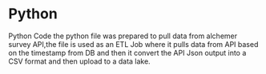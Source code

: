 # Python
Python Code
the python file was prepared to pull data from alchemer survey API,the file is used as an ETL Job where it pulls data from API based on the timestamp from DB and then it convert 
the API Json output into a CSV format and then upload to a data lake.
